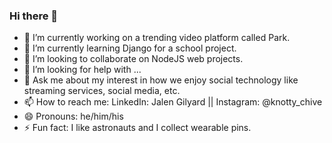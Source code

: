 ### Hi there 👋

- 🔭  I’m currently working on a trending video platform called Park.
- 🌱  I’m currently learning Django for a school project.
- 👯  I’m looking to collaborate on NodeJS web projects.
- 🤔  I’m looking for help with ...
- 💬  Ask me about my interest in how we enjoy social technology like streaming services, social media, etc.
- 📫  How to reach me: LinkedIn: Jalen Gilyard || Instagram: @knotty_chive
- 😄  Pronouns: he/him/his
- ⚡  Fun fact: I like astronauts and I collect wearable pins.

